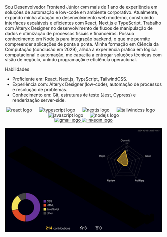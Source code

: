 Sou Desenvolvedor Frontend Júnior com mais de 1 ano de experiência em soluções de automação e low-code em ambiente corporativo. Atualmente, expando minha atuação no desenvolvimento web moderno, construindo interfaces escaláveis e eficientes com React, Next.js e TypeScript.
Trabalho com Alteryx Designer no desenvolvimento de fluxos de manipulação de dados e otimização de processos fiscais e financeiros. Possuo conhecimento em Node.js para integração backend, o que me permite compreender aplicações de ponta a ponta.
Minha formação em Ciência da Computação (conclusão em 2029), aliada à experiência prática em lógica computacional e automação, me capacita a entregar soluções técnicas com visão de negócio, unindo programação e eficiência operacional.

Habilidades
- Proficiente em: React, Next.js, TypeScript, TailwindCSS.
- Experiência com: Alteryx Designer (low-code), automação de processos e resolução de problemas.
- Conhecimento em: Git, estruturas de teste (Jest, Cypress) e renderização server-side.

<div align="center">
  <img src="https://cdn.jsdelivr.net/gh/devicons/devicon/icons/react/react-original.svg" height="40" alt="react logo" />
  <img width="15" />
  <img src="https://cdn.jsdelivr.net/gh/devicons/devicon/icons/typescript/typescript-original.svg" height="40" alt="typescript logo" />
  <img width="15" />
  <img src="https://cdn.jsdelivr.net/gh/devicons/devicon/icons/nextjs/nextjs-original.svg" height="40" alt="nextjs logo" />
  <img width="15" />
  <img src="https://cdn.jsdelivr.net/gh/devicons/devicon/icons/tailwindcss/tailwindcss-original.svg" height="40" alt="tailwindcss logo" />
  <img width="15" />
  <img src="https://cdn.jsdelivr.net/gh/devicons/devicon/icons/javascript/javascript-original.svg" height="40" alt="javascript logo" />
  <img width="15" />
  <img src="https://cdn.jsdelivr.net/gh/devicons/devicon/icons/nodejs/nodejs-original.svg" height="40" alt="nodejs logo" />
</div>

<div align="center">
  <a href="mailto:mateushoffmann.dev@gmail.com" target="_blank">
    <img src="https://img.shields.io/static/v1?message=Gmail&logo=gmail&label=&color=D14836&logoColor=white&labelColor=&style=for-the-badge" height="35" alt="gmail logo"  />
  </a>
  <a href="https://www.linkedin.com/in/mateus-hoffman-de-lima-763243254/" target="_blank">
    <img src="https://img.shields.io/static/v1?message=LinkedIn&logo=linkedin&label=&color=0077B5&logoColor=white&labelColor=&style=for-the-badge" height="35" alt="linkedin logo"  />
  </a>
</div>

<br clear="both">
<img src="./profile-3d-contrib/profile-night-rainbow.svg" alt="3D Contribution Graph" />
